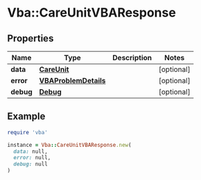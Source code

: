 # Vba::CareUnitVBAResponse

## Properties

| Name | Type | Description | Notes |
| ---- | ---- | ----------- | ----- |
| **data** | [**CareUnit**](CareUnit.md) |  | [optional] |
| **error** | [**VBAProblemDetails**](VBAProblemDetails.md) |  | [optional] |
| **debug** | [**Debug**](Debug.md) |  | [optional] |

## Example

```ruby
require 'vba'

instance = Vba::CareUnitVBAResponse.new(
  data: null,
  error: null,
  debug: null
)
```

